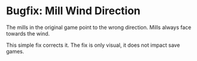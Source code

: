 # Bugfix: Mill Wind Direction

The mills in the original game point to the wrong direction.
Mills always face towards the wind.

This simple fix corrects it. The fix is only visual, it does not impact save games.
